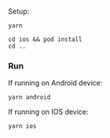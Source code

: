 Setup:
```
yarn
```
```
cd ios && pod install
cd ..
```

### Run

If running on Android device:
```
yarn android
```

If running on IOS device:
```
yarn ios
```
